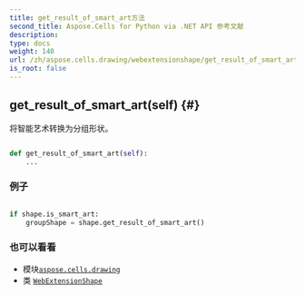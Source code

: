 ```yaml
---
title: get_result_of_smart_art方法
second_title: Aspose.Cells for Python via .NET API 参考文献
description:
type: docs
weight: 140
url: /zh/aspose.cells.drawing/webextensionshape/get_result_of_smart_art/
is_root: false
---
```

##  get_result_of_smart_art(self) {#}
将智能艺术转换为分组形状。



```python

def get_result_of_smart_art(self):
    ...
```



### 例子

```python

if shape.is_smart_art:
    groupShape = shape.get_result_of_smart_art()

```



### 也可以看看
* 模块[`aspose.cells.drawing`](../../)
* 类 [`WebExtensionShape`](/cells/python-net/zh/aspose.cells.drawing/webextensionshape)
